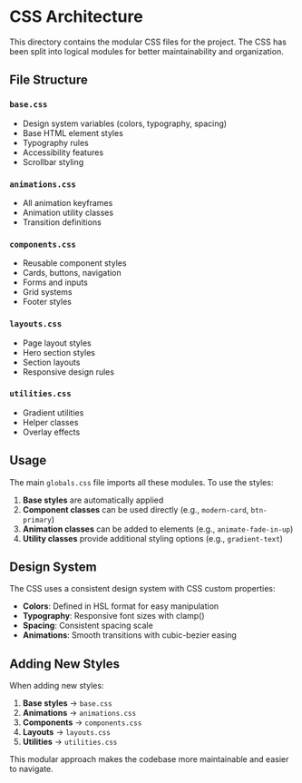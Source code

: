 # CSS Architecture

This directory contains the modular CSS files for the project. The CSS has been split into logical modules for better maintainability and organization.

## File Structure

### `base.css`
- Design system variables (colors, typography, spacing)
- Base HTML element styles
- Typography rules
- Accessibility features
- Scrollbar styling

### `animations.css`
- All animation keyframes
- Animation utility classes
- Transition definitions

### `components.css`
- Reusable component styles
- Cards, buttons, navigation
- Forms and inputs
- Grid systems
- Footer styles

### `layouts.css`
- Page layout styles
- Hero section styles
- Section layouts
- Responsive design rules

### `utilities.css`
- Gradient utilities
- Helper classes
- Overlay effects

## Usage

The main `globals.css` file imports all these modules. To use the styles:

1. **Base styles** are automatically applied
2. **Component classes** can be used directly (e.g., `modern-card`, `btn-primary`)
3. **Animation classes** can be added to elements (e.g., `animate-fade-in-up`)
4. **Utility classes** provide additional styling options (e.g., `gradient-text`)

## Design System

The CSS uses a consistent design system with CSS custom properties:

- **Colors**: Defined in HSL format for easy manipulation
- **Typography**: Responsive font sizes with clamp()
- **Spacing**: Consistent spacing scale
- **Animations**: Smooth transitions with cubic-bezier easing

## Adding New Styles

When adding new styles:

1. **Base styles** → `base.css`
2. **Animations** → `animations.css`
3. **Components** → `components.css`
4. **Layouts** → `layouts.css`
5. **Utilities** → `utilities.css`

This modular approach makes the codebase more maintainable and easier to navigate. 